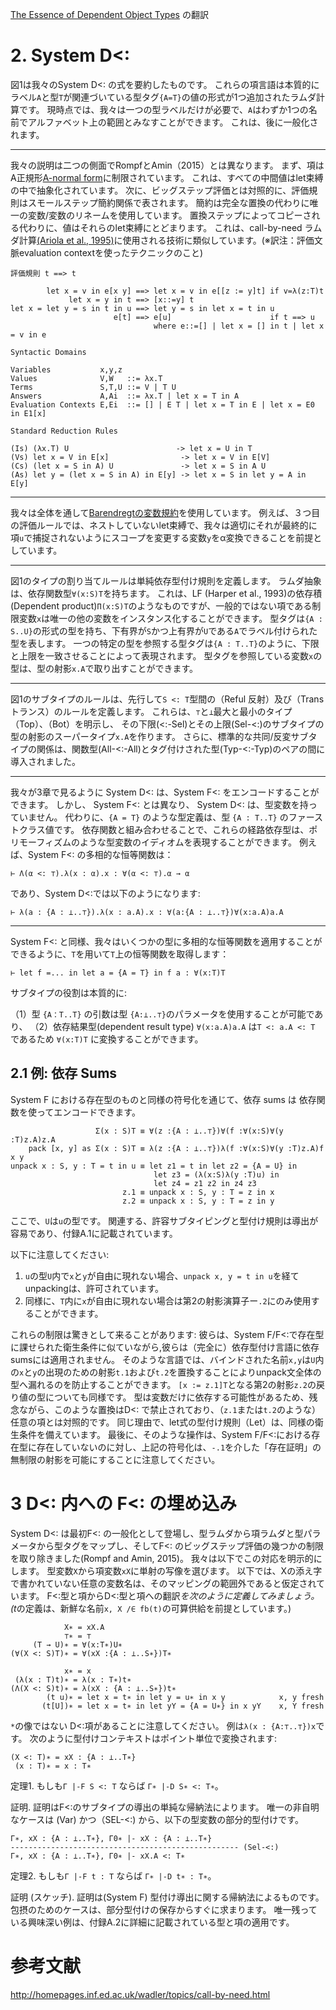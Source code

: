[The Essence of Dependent Object Types](https://infoscience.epfl.ch/record/215280/files/paper_1.pdf) の翻訳

# 2. System D<:

図1は我々のSystem D<: の式を要約したものです。
これらの項言語は本質的にラベル`A`と型`T`が関連づいている型タグ`{A=T}`の値の形式が1つ追加されたラムダ計算です。
現時点では、我々は一つの型ラベルだけが必要で、`A`はわずか1つの名前でアルファベット上の範囲とみなすことができます。
これは、後に一般化されます。

----

我々の説明は二つの側面でRompfとAmin（2015）とは異なります。
まず、項はA正規形[A-normal form](https://en.wikipedia.org/wiki/A-normal_form "A-normal form")に制限されています。
これは、すべての中間値はlet束縛の中で抽象化されています。
次に、ビッグステップ評価とは対照的に、評価規則はスモールステップ簡約関係で表されます。
簡約は完全な置換の代わりに唯一の変数/変数のリネームを使用しています。
置換ステップによってコピーされる代わりに、値はそれらのlet束縛にとどまります。
これは、call-by-need ラムダ計算[(Ariola et al., 1995)](https://pdfs.semanticscholar.org/2c7d/7e94298797ab0b9fb4ce6df957474da65b6b.pdf)に使用される技術に類似しています。(※訳注：評価文脈evaluation contextを使ったテクニックのこと)

	評価規則 t ==> t

	        let x = v in e[x y] ==> let x = v in e[[z := y]t] if v=λ(z:T)t
	             let x = y in t ==> [x::=y] t
	let x = let y = s in t in u ==> let y = s in let x = t in u
	                       e[t] ==> e[u]                      if t ==> u
	                                where e::=[] | let x = [] in t | let x = v in e

	Syntactic Domains

	Variables           x,y,z
	Values              V,W   ::= λx.T
	Terms               S,T,U ::= V | T U
	Answers             A,Ai  ::= λx.T | let x = T in A
	Evaluation Contexts E,Ei  ::= [] | E T | let x = T in E | let x = E0 in E1[x]

	Standard Reduction Rules

	(Is) (λx.T) U                        -> let x = U in T
	(Vs) let x = V in E[x]                -> let x = V in E[V]
	(Cs) (let x = S in A) U               -> let x = S in A U
	(As) let y = (let x = S in A) in E[y] -> let x = S in let y = A in E[y]

----
我々は全体を通して[Barendregtの変数規約](http://www21.in.tum.de/~berghofe/papers/CADE2007.pdf "Barendregt’s Variable Convention")を使用しています。
例えば、３つ目の評価ルールでは、ネストしていないlet束縛で、我々は適切にそれが最終的に項`u`で捕捉されないようにスコープを変更する変数`y`をα変換できることを前提としています。

----

図1のタイプの割り当てルールは単純依存型付け規則を定義します。
ラムダ抽象は、依存関数型`∀(x:S)T`を持ちます。
これは、LF (Harper et al., 1993)の依存積(Dependent product)`Π(x:S)T`のようなものですが、一般的ではない項である制限変数`x`は唯一の他の変数をインスタンス化することができます。
型タグは`{A : S..U}`の形式の型を持ち、下有界が`S`かつ上有界が`U`である`A`でラベル付けられた型を表します。
一つの特定の型を参照する型タグは`{A : T..T}`のように、下限と上限を一致させることによって表現されます。
型タグを参照している変数`x`の型は、型の射影`x.A`で取り出すことができます。

----

図1のサブタイプのルールは、先行して`S <: T`型間の（Reful 反射）及び（Trans トランス）のルールを定義します。
これらは、`⊤`と`⊥`最大と最小のタイプ（Top）、（Bot）を明示し、
その下限(<:-Sel)とその上限(Sel-<:)のサブタイプの型の射影のスーパータイプ`x.A`を作ります。
さらに、標準的な共同/反変サブタイプの関係は、関数型(All-<:-All)とタグ付けされた型(Typ-<:-Typ)のペアの間に導入されました。

----

我々が3章で見るように System D<: は、System F<: をエンコードすることができます。
しかし、 System F<: とは異なり、 System D<: は、型変数を持っていません。
代わりに、`{A = T}` のような型定義は、型 `{A : T..T}` のファーストクラス値です。
依存関数と組み合わせることで、これらの経路依存型は、ポリモーフィズムのような型変数のイディオムを表現することができます。
例えば、System F<: の多相的な恒等関数は：

	⊢ Λ(α <: ⊤).λ(x : α).x : ∀(α <: ⊤).α → α

であり、System D<:では以下のようになります:

	⊢ λ(a : {A : ⊥..⊤}).λ(x : a.A).x : ∀(a:{A : ⊥..⊤})∀(x:a.A)a.A

-----

System F<: と同様、我々はいくつかの型に多相的な恒等関数を適用することができるように、`T`を用いて`T`上の恒等関数を取得します：

	⊢ let f =... in let a = {A = T} in f a : ∀(x:T)T

サブタイプの役割は本質的に:

（1）型 `{A：T..T}` の引数は型 `{A:⊥..⊤}`のパラメータを使用することが可能であり、
（2）依存結果型(dependent result type) `∀(x:a.A)a.A` は`T <: a.A <: T` であるため `∀(x:T)T` に変換することができます。

## 2.1 例: 依存 Sums

System F における存在型のものと同様の符号化を通じて、依存 sums は 依存関数を使ってエンコードできます。

	                   Σ(x : S)T ≡ ∀(z :{A : ⊥..⊤})∀(f :∀(x:S)∀(y :T)z.A)z.A
	    pack [x, y] as Σ(x : S)T ≡ λ(z :{A : ⊥..⊤})λ(f :∀(x:S)∀(y :T)z.A)f x y
	unpack x : S, y : T = t in u ≡ let z1 = t in let z2 = {A = U} in
	                                let z3 = (λ(x:S)λ(y :T)u) in
	                                let z4 = z1 z2 in z4 z3
	                         z.1 ≡ unpack x : S, y : T = z in x
	                         z.2 ≡ unpack x : S, y : T = z in y

ここで、`U`は`u`の型です。
関連する、許容サブタイピングと型付け規則は導出が容易であり、付録A.1に記載されています。

以下に注意してください:

1. `u`の型`U`内で`x`と`y`が自由に現れない場合、`unpack x, y = t in u`を経てunpackingは、許可されています。
2. 同様に、`T`内に`x`が自由に現れない場合は第2の射影演算子ー`.2`にのみ使用することができます。

これらの制限は驚きとして来ることがあります: 彼らは、System F/F<:で存在型に課せられた衛生条件に似ていながら,彼らは（完全に）依存型付け言語に依存sumsには適用されません。
そのような言語では、バインドされた名前`x,y`は`U`内の`x`と`y`の出現のための射影`t.1`および`t.2`を置換することによりunpack文全体の型へ漏れるのを防止することができます。
`[x := z.1]T`となる第2の射影`z.2`の戻り値の型についても同様です。
型は変数だけに依存する可能性があるため、残念ながら、このような置換はD<: で禁止されており、（`z.1`または`t.2`のような）任意の項とは対照的です。
同じ理由で、let式の型付け規則（Let）は、同様の衛生条件を備えています。
最後に、そのような操作は、System F/F<:における存在型に存在していないのに対し、上記の符号化は、`-.1`を介した「存在証明」の無制限の射影を可能にすることに注意してください。

# 3 D<: 内への F<: の埋め込み

System D<: は最初F<: の一般化として登場し、型ラムダから項ラムダと型パラメータから型タグをマップし、そしてF<: のビッグステップ評価の幾つかの制限を取り除きました(Rompf and Amin, 2015)。
我々は以下でこの対応を明示的にします。
型変数`X`から項変数`xX`に単射の写像を選びます。
以下では、Xの添え字で書かれていない任意の変数名は、そのマッピングの範囲外であると仮定されています。
F<:型と項からD<:型と項への翻訳*を次のように定義してみましょう。
(t*の定義は、新鮮な名前`x, X /∈ fb(t)`の可算供給を前提としています。)

	            X∗ = xX.A
	            ⊤∗ = ⊤
	     (T → U)∗ = ∀(x:T∗)U∗
	(∀(X <: S)T)∗ = ∀(xX :{A : ⊥..S∗})T∗

	            x∗ = x
	 (λ(x : T)t)∗ = λ(x : T∗)t∗
	(Λ(X <: S)t)∗ = λ(xX : {A : ⊥..S∗})t∗
	        (t u)∗ = let x = t∗ in let y = u∗ in x y            x, y fresh
	       (t[U])∗ = let x = t∗ in let yY = {A = U∗} in x yY    x, Y fresh

`*`の像ではない D<:項があることに注意してください。
例は`λ(x : {A:⊤..⊤})x`です。
次のように型付けコンテキストはポイント単位で変換されます:

	(X <: T)∗ = xX : {A : ⊥..T∗}
	 (x : T)∗ = x : T∗

定理1. もしも`Γ |-F S <: T` ならば `Γ∗ |-D S∗ <: T∗`。

証明.
証明はF<:のサブタイプの導出の単純な帰納法によります。
唯一の非自明なケースは (Var) かつ（SEL-<:) から、以下の型変数の部分的型付けです。

	Γ∗, xX : {A : ⊥..T∗}, Γ0∗ |- xX : {A : ⊥..T∗}
	--------------------------------------------------- (Sel-<:)
	Γ∗, xX : {A : ⊥..T∗}, Γ0∗ |- xX.A <: T∗

定理2. もしも`Γ |-F t : T` ならば `Γ∗ |-D t∗ : T∗`。

証明 (スケッチ).
証明は(System F) 型付け導出に関する帰納法によるものです。
包摂のためのケースは、部分型付けの保存からすぐに求まります。
唯一残っている興味深い例は、付録A.2に詳細に記載されている型と項の適用です。

# 参考文献

http://homepages.inf.ed.ac.uk/wadler/topics/call-by-need.html
